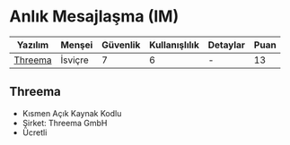 # Anlık Mesajlaşma (IM)

| Yazılım | Menşei | Güvenlik | Kullanışlılık | Detaylar | Puan |
| - | - | - | - | - | - |
| [Threema](##Threema) | İsviçre | 7 | 6 | - | 13 |

## Threema

* Kısmen Açık Kaynak Kodlu
* Şirket: Threema GmbH
* Ücretli

